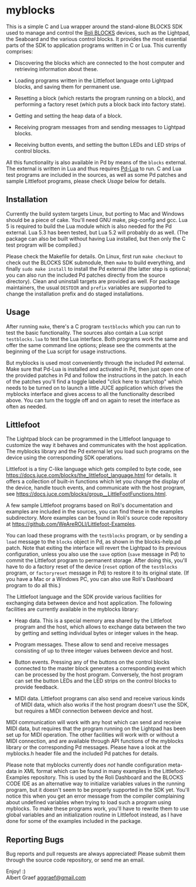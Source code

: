 # myblocks

This is a simple C and Lua wrapper around the stand-alone BLOCKS SDK used to manage and control the [Roli BLOCKS][] devices, such as the Lightpad, the Seaboard and the various control blocks. It provides the most essential parts of the SDK to application programs written in C or Lua. This currently comprises:

- Discovering the blocks which are connected to the host computer and retrieving information about these.

- Loading programs written in the Littlefoot language onto Lightpad blocks, and saving them for permanent use.

- Resetting a block (which restarts the program running on a block), and performing a factory reset (which puts a block back into factory state).

- Getting and setting the heap data of a block.

- Receiving program messages from and sending messages to Lightpad blocks.

- Receiving button events, and setting the button LEDs and LED strips of control blocks.

All this functionality is also available in Pd by means of the `blocks` external. The external is written in Lua and thus requires [Pd-Lua][] to run. C and Lua test programs are included in the sources, as well as some Pd patches and sample Littlefoot programs, please check *Usage* below for details.

[Roli BLOCKS]: https://roli.com/products/blocks/
[Pd-Lua]: https://github.com/agraef/pd-lua

## Installation

Currently the build system targets Linux, but porting to Mac and Windows should be a piece of cake. You'll need GNU make, pkg-config and gcc. Lua 5 is required to build the Lua module which is also needed for the Pd external. Lua 5.3 has been tested, but Lua 5.2 will probably do as well. (The package can also be built without having Lua installed, but then only the C test program will be compiled.)

Please check the Makefile for details. On Linux, first run `make checkout` to check out the BLOCKS SDK submodule, then `make` to build everything, and finally `sudo make install` to install the Pd external (the latter step is optional; you can also run the included Pd patches directly from the source directory). Clean and uninstall targets are provided as well. For package maintainers, the usual `DESTDIR` and `prefix` variables are supported to change the installation prefix and do staged installations.

## Usage

After running `make`, there's a C program `testblocks` which you can run to test the basic functionality. The sources also contain a Lua script `testblocks.lua` to test the Lua interface. Both programs work the same and offer the same command line options; please see the comments at the beginning of the Lua script for usage instructions.

But myblocks is used most conveniently through the included Pd external. Make sure that Pd-Lua is installed and activated in Pd, then just open one of the provided patches in Pd and follow the instructions in the patch. In each of the patches you'll find a toggle labeled "click here to start/stop" which needs to be turned on to launch a little JUCE application which drives the myblocks interface and gives access to all the functionality described above. You can turn the toggle off and on again to reset the interface as often as needed.

## Littlefoot

The Lightpad block can be programmed in the Littlefoot language to customize the way it behaves and communicates with the host application. The myblocks library and the Pd external let you load such programs on the device using the corresponding SDK operations.

Littlefoot is a tiny C-like language which gets compiled to byte code, see https://docs.juce.com/blocks/the_littlefoot_language.html for details. It offers a collection of built-in functions which let you change the display of the device, handle touch events, and communicate with the host program, see https://docs.juce.com/blocks/group__LittleFootFunctions.html.

A few sample Littlefoot programs based on Roli's documentation and examples are included in the sources, you can find these in the examples subdirectory. More examples can be found in Roli's source code repository at https://github.com/WeAreROLI/Littlefoot-Examples.

You can load these programs with the `testblocks` program, or by sending a `load` message to the `blocks` object in Pd, as shown in the blocks-help.pd patch. Note that exiting the interface will revert the Lightpad to its previous configuration, unless you also use the `save` option (`save` message in Pd) to commit the Littlefoot program to permanent storage. After doing this, you'll have to do a factory reset of the device (`reset` option of the `testblocks` program, or `factoryreset` message in Pd) to restore it to its original state. (If you have a Mac or a Windows PC, you can also use Roli's Dashboard program to do all this.)

The Littlefoot language and the SDK provide various facilities for exchanging data between device and host application. The following facilities are currently available in the myblocks library:

- Heap data. This is a special memory area shared by the Littlefoot program and the host, which allows to exchange data between the two by getting and setting individual bytes or integer values in the heap.

- Program messages. These allow to send and receive messages consisting of up to three integer values between device and host.

- Button events. Pressing any of the buttons on the control blocks connected to the master block generates a corresponding event which can be processed by the host program. Conversely, the host program can set the button LEDs and the LED strips on the control blocks to provide feedback.

- MIDI data. Littlefoot programs can also send and receive various kinds of MIDI data, which also works if the host program doesn't use the SDK, but requires a MIDI connection between device and host.

MIDI communication will work with any host which can send and receive MIDI data, but requires that the program running on the Lightpad has been set up for MIDI operation. The other facilities will work with or without a MIDI connection, and are available through API functions of the myblocks library or the corresponding Pd messages. Please have a look at the myblocks.h header file and the included Pd patches for details.

Please note that myblocks currently does *not* handle configuration meta-data in XML format which can be found in many examples in the Littlefoot-Examples repository. This is used by the Roli Dashboard and the BLOCKS CODE IDE as an alternative way to initialize variables values in the running program, but it doesn't seem to be properly supported in the SDK yet. You'll notice this when you get an error message from the compiler complaining about undefined variables when trying to load such a program using myblocks. To make these programs work, you'll have to rewrite them to use global variables and an initialization routine in Littlefoot instead, as I have done for some of the examples included in the package.

## Reporting Bugs

Bug reports and pull requests are always appreciated! Please submit them through the source code repository, or send me an email.

Enjoy! :)  
Albert Graef <aggraef@gmail.com>
